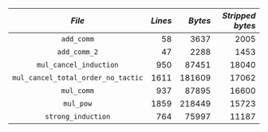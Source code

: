| *File*                                | *Lines* | *Bytes* | *Stripped bytes* |
|:-------------------------------------:| -------:| -------:| ---------------: |
|              `add_comm`               |      58 |    3637 |             2005 |
|             `add_comm_2`              |      47 |    2288 |             1453 |
|        `mul_cancel_induction`         |     950 |   87451 |            18040 |
|  `mul_cancel_total_order_no_tactic`   |    1611 |  181609 |            17062 |
|              `mul_comm`               |     937 |   87895 |            16600 |
|               `mul_pow`               |    1859 |  218449 |            15723 |
|          `strong_induction`           |     764 |   75997 |            11187 |
